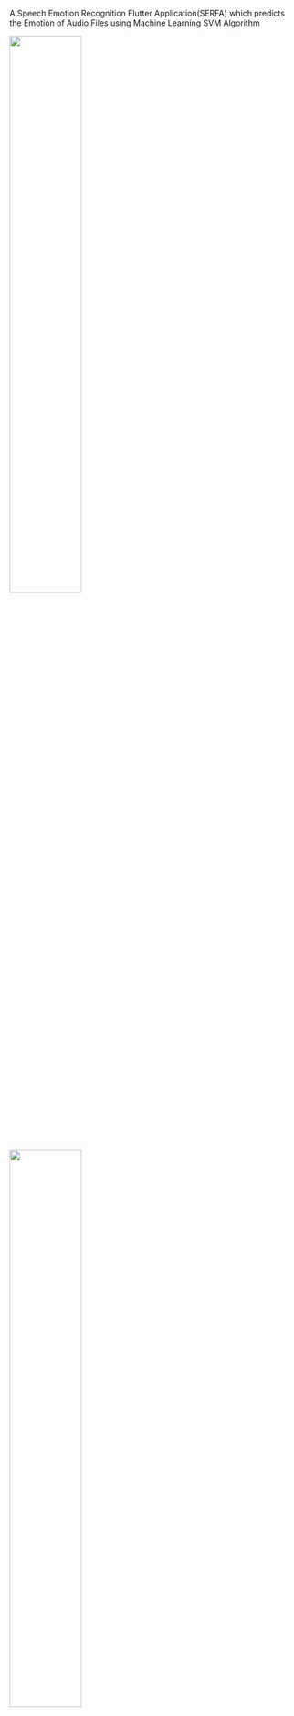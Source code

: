 A Speech Emotion Recognition Flutter Application(SERFA) which predicts the Emotion of Audio Files using Machine Learning SVM Algorithm

<img src="https://user-images.githubusercontent.com/54525660/193305280-0b717aff-e497-4d50-aaf9-99a3fe4bd32a.jpeg" width="50%" height="50%">
<img src="https://user-images.githubusercontent.com/54525660/193305299-c68ae640-2c41-48b5-be11-23dbaa41b66f.jpeg" width="50%" height="50%">
<img src="https://user-images.githubusercontent.com/54525660/193305314-06a5bb74-8053-463d-aa14-3933a3848be2.jpeg" width="50%" height="50%">
<img src="https://user-images.githubusercontent.com/54525660/193305322-778a0b1d-b1a9-4b79-afb6-7ace29d0add0.jpeg" width="50%" height="50%">

